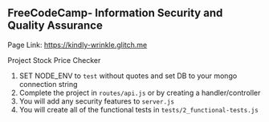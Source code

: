 **FreeCodeCamp**- Information Security and Quality Assurance
------
Page Link: https://kindly-wrinkle.glitch.me

Project Stock Price Checker

1) SET NODE_ENV to `test` without quotes and set DB to your mongo connection string
2) Complete the project in `routes/api.js` or by creating a handler/controller
3) You will add any security features to `server.js`
4) You will create all of the functional tests in `tests/2_functional-tests.js`


